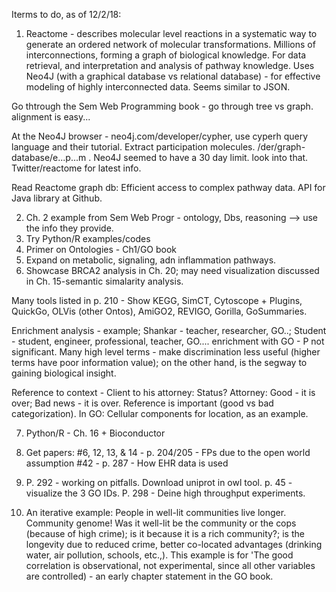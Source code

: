 Iterms to do, as of 12/2/18:

1. Reactome - describes molecular level reactions in a systematic way to generate an ordered network of molecular transformations. Millions of interconnections, forming a graph of biological knowledge. For data retrieval, and interpretation and analysis of pathway knowledge. Uses Neo4J (with a graphical database vs relational database) - for effective modeling of highly interconnected data. Seems similar to JSON. 

Go thtrough the Sem Web Programming book - go through tree vs graph. alignment is easy...

At the Neo4J browser - neo4j.com/developer/cypher, use cyperh query language and their tutorial. Extract participation molecules. /der/graph-database/e...p...m . Neo4J seemed to have a 30 day limit. look into that. Twitter/reactome for latest info. 

Read Reactome graph db: Efficient access to complex pathway data. API for Java library at Github.

2. Ch. 2 example from Sem Web Progr - ontology, Dbs, reasoning --> use the info they provide. 
3. Try Python/R examples/codes
4. Primer on Ontologies - Ch1/GO book
5. Expand on metabolic, signaling, adn inflammation pathways.
6. Showcase BRCA2 analysis in Ch. 20; may need visualization discussed in Ch. 15-semantic simalarity analysis.

  Many tools listed in p. 210 - Show KEGG, SimCT, Cytoscope + Plugins, QuickGo, OLVis (other Ontos), AmiGO2, REVIGO, Gorilla, GoSummaries.

Enrichment analysis - example; Shankar - teacher, researcher, GO..; Student - student, engineer, professional, teacher, GO....
enrichment with GO - P not significant. Many high level terms - make discrimination less useful (higher terms have poor information value); on the other hand, is the segway to gaining biological insight. 

Reference to context - Client to his attorney: Status? Attorney: Good - it is over; Bad news - it is over. Reference is important (good vs bad categorization). In GO: Cellular components for location, as an example.

7. Python/R - Ch. 16 + Bioconductor
8. Get papers: #6, 12, 13, & 14 - p. 204/205 - FPs due to the open world assumption
   #42 - p. 287 - How EHR data is used
9. P. 292 - working on pitfalls. Download uniprot in owl tool. p. 45 - visualize the 3 GO IDs.
   P. 298 - Deine high throughput experiments.
   
10. An iterative example: People in well-lit communities live longer. Community genome! Was it well-lit be the community or the cops (because of high crime); is it because it is a rich community?; is the longevity due to reduced crime, better co-located advantages (drinking water, air pollution, schools, etc.,). This example is for 'The good correlation is observational, not experimental, since all other variables are controlled) - an early chapter statement in the GO book.
